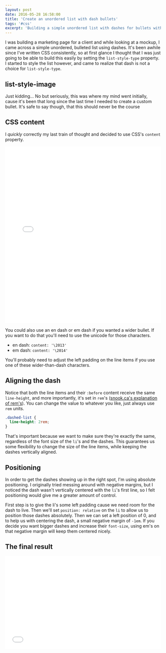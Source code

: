 ```yaml
---
layout: post
date: 2016-05-28 16:58:00
title: 'Create an unordered list with dash bullets'
tags: '#css'
excerpt: 'Building a simple unordered list with dashes for bullets with CSS.'
---
```


I was building a marketing page for a client and while looking at a mockup, I came across a simple unordered, bulleted list using dashes. It's been awhile since I've written CSS consistently, so at first glance I thought that I was just going to be able to build this easily by setting the `list-style-type` property. I started to style the list however, and came to realize that dash is not a choice for `list-style-type`.

## list-style-image

Just kidding... No but seriously, this was where my mind went initially, cause it's been that long since the last time I needed to create a custom bullet. It's safe to say though, that this should never be the course

## CSS content

I *quickly* correctly my last train of thought and decided to use CSS's `content` property.

<iframe width="100%" height="570" src="//jsfiddle.net/codfish/gck6hL1o/embedded/css/" allowfullscreen="allowfullscreen" frameborder="0"></iframe>

You could also use an en dash or em dash if you wanted a wider bullet. If you want to do that you'll need to use the unicode for those characters.

- en dash: `content: '\2013'`
- em dash: `content: '\2014'`

You'll probably need to adjust the left padding on the line items if you use one of these wider-than-dash characters.

## Aligning the dash

Notice that both the line items and their `:before` content receive the same `line-height`, and more importantly, it's set in `rem`'s ([snook.ca's explanation of rem's](http://snook.ca/archives/html_and_css/font-size-with-rem)). You can change the value to whatever you like, just always use `rem` units.

```css
.dashed-list {
  line-height: 2rem;
}
```

That's important because we want to make sure they're exactly the same, regardless of the font size of the `li`'s and the dashes. This guarantees us some flexibility to change the size of the line items, while keeping the dashes vertically aligned.

## Positioning

In order to get the dashes showing up in the right spot, I'm using absolute positioning. I originally tried messing around with negative margins, but I noticed the dash wasn't vertically centered with the `li`'s first line, so I felt positioning would give me a greater amount of control.

First step is to give the li's some left padding cause we need room for the dash to live. Then we'll set `position: relative` on the `li` to allow us to position those dashes absolutely. Then we can set a left position of 0, and to help us with centering the dash, a small negative margin of `-1em`. If you decide you want bigger dashes and increase their `font-size`, using em's on that negative margin will keep them centered nicely.

## The final result

<iframe width="100%" height="300" src="//jsfiddle.net/codfish/gck6hL1o/embedded/result/" allowfullscreen="allowfullscreen" frameborder="0"></iframe>
